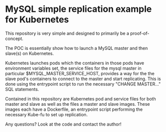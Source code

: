 # MySQL simple replication example for Kubernetes

This repository is very simple and designed to primarily be a proof-of-concept.

The POC is essentially show how to launch a MySQL master and then slave(s) on Kubernetes.

Kubernetes launches pods which the containers in those pods have environment variables set, the service files for the mysql master in particular $MYSQL_MASTER_SERVICE_HOST, provides a way for the the slave pod's containers to connect to the master and start replicating. This is done using the entrypoint script to run the necessary "CHANGE MASTER..." SQL statements.

Contained in this repository are Kubernetes pod and service files for both master and slave as well as the files a master and slave images. These images each have a Dockerfile, an entrypoint script performing the necessary Kube-fu to set up replication. 

Any questions? Look at the code and contact the author!
